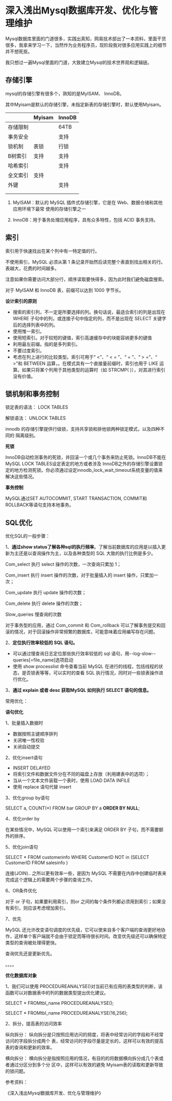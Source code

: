 # 深入浅出Mysql数据库开发、优化与管理维护

Mysql数据库里面的门道很多，实践出真知，网易技术部出了一本资料，里面干货很多，我拿来学习一下，当然作为业务程序员，现阶段我对很多应用实践上的细节并不想死抠。

我只想过一遍Mysql里面的门道，大致建立Mysql的技术世界观和逻辑链。

## 存储引擎

mysql的存储引擎有很多个，熟知的是MyISAM、 InnoDB。

其中Myisam是默认的存储引擎，未指定新表的存储引擎时，默认使用Myisam。

|          | Myisam | InnoDB |
| -------- | ------ | ------ |
| 存储限制 |        | 64TB   |
| 事务安全 |        | 支持   |
| 锁机制   | 表锁   | 行锁   |
| B树索引  | 支持   | 支持   |
| 哈希索引 |        | 支持   |
| 全文索引 | 支持   |        |
| 外键     |        | 支持   |
|          |        |        |
|          |        |        |

1. MyISAM：默认的 MySQL 插件式存储引擎，它是在 Web、数据仓储和其他应用环境下最常
  使用的存储引擎之一

2. InnoDB：用于事务处理应用程序，具有众多特性，包括 ACID 事务支持。


## 索引

索引用于快速找出在某个列中有一特定值的行。

不使用索引，MySQL 必须从第 1 条记录开始然后读完整个表直到找出相关的行。表越大，花费的时间越多。

注意如果你需要访问大部分行，顺序读取要快得多，因为此时我们避免磁盘搜索。



对于 MyISAM 和 InnoDB 表，前缀可以达到 1000 字节长。

**设计索引的原则**

- 搜索的索引列，不一定是所要选择的列。换句话说，最适合索引的列是出现在 WHERE 子句中的列，或连接子句中指定的列，而不是出现在 SELECT 关键字后的选择列表中的列。
- 使用惟一索引。
- 使用短索引。对于较短的键值，索引高速缓存中的块能容纳更多的键值
- 利用最左前缀。指的是多列索引。
- 不要过度索引。
- 考虑在列上进行的比较类型。索引可用于“ <”、“ < = ”、“ = ”、“ > =”、“ >”和 BETWEEN 运算，。在模式具有一个直接量前缀时，索引也用于 LIKE 运算。如果只将某个列用于其他类型的运算时（如 STRCMP( )），对其进行索引没有价值。



## 锁机制和事务控制

锁定表的语法：
LOCK TABLES

解锁语法：
UNLOCK TABLES

innodb 的存储引擎提供行级锁，支持共享锁和排他锁两种锁定模式，以及四种不同的
隔离级别。

**死锁**

InnoDB自动检测事务的死锁，并回滚一个或几个事务来防止死锁。InnoDB不能在MySQL LOCK TABLES设定表定的地方或者涉及 InnoDB之外的存储引擎设置锁定的地方检测死锁。你必须通过设定innodb_lock_wait_timeout系统变量的值来解决这些情况。

**事务控制**

MySQL通过SET AUTOCOMMIT, START TRANSACTION, COMMIT和ROLLBACK等语句支持本地事务。



## SQL优化

优化SQL的一般步骤：

1、**通过show status了解各种sql的执行频率**。了解当前数据库的应用是以插入更新为主还是以查询操作为主，以及各种类型的 SQL 大致的执行比例是多少。

Com_select 执行 select 操作的次数，一次查询只累加 1；

Com_insert 执行 insert 操作的次数，对于批量插入的 insert 操作，只累加一次；

Com_update 执行 update 操作的次数；

Com_delete 执行 delete 操作的次数；

Slow_queries 慢查询的次数

对于事务型的应用，通过 Com_commit 和 Com_rollback 可以了解事务提交和回滚的情况，对于回滚操作非常频繁的数据库，可能意味着应用编写存在问题。

2、**定位执行效率较低的 SQL 语句。**

- 可以通过慢查询日志定位那些执行效率较低的 sql 语句，用--log-slow--queries[=file_name]选项启动
- 使用 show processlist 命令查看当前 MySQL 在进行的线程，包括线程的状态，是否锁表等等，可以实时的查看 SQL 执行情况，同时对一些锁表操作进行优化。

3、**通过 explain 或者 desc 获取MySQL 如何执行 SELECT 语句的信息。**



常用优化：

**语句优化**

1、批量插入数据时

- 数据按照主键顺序排列
- 关闭唯一性校验
- 关闭自动提交

2、优化insert语句

- INSERT DELAYED 
- 将索引文件和数据文件分在不同的磁盘上存放（利用建表中的选项）；
- 当从一个文本文件装载一个表时，使用 LOAD DATA INFILE
- 使用 replace 语句代替 insert

3、优化group by语句

SELECT a, COUNT(*) FROM bar GROUP BY a **ORDER BY NULL**;

4、优化order by

在某些情况中，MySQL 可以使用一个索引来满足 ORDER BY 子句，而不需要额外的排序。

5、优化join语句

SELECT * FROM customerinfo WHERE CustomerID NOT in (SELECT CustomerID FROM salesinfo )

连接(JOIN).. 之所以更有效率一些，是因为 MySQL 不需要在内存中创建临时表来完成这个逻辑上的需要两个步骤的查询工作。

6、OR条件优化

对于 or 子句，如果要利用索引，则or 之间的每个条件列都必须用到索引；如果没有索引，则应该考虑增加索引。

7、优先

MySQL 还允许改变语句调度的优先级，它可以使来自多个客户端的查询更好地协作，这样单个客户端就不会由于锁定而等待很长时间。改变优先级还可以确保特定类型的查询被处理得更快。

查询优先还是更新优先。

。。。。

**优化数据库对象**

1、我们可以使用 PROCEDUREANALYSE()对当前已有应用的表类型的判断，该函数可以对数据表中的列的数据类型提出优化建议。

SELECT * FROMtbl_name PROCEDUREANALYSE(); 

SELECT * FROMtbl_name PROCEDUREANALYSE(16,256);

2、拆分，提高表的访问效率

纵向拆分：
纵向拆分是只按照应用访问的频度，将表中经常访问的字段和不经常访问的字段拆分成两个
表，经常访问的字段尽量是定长的，这样可以有效的提高表的查询和更新的效率。

横向拆分：
横向拆分是指按照应用的情况，有目的的将数据横向拆分成几个表或者通过分区分到多个分
区中，这样可以有效的避免 Myisam表的读取和更新导致的锁问题。













































参考资料：

《深入浅出Mysql数据库开发、优化与管理维护》